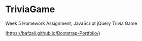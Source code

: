 # TriviaGame
Week 5 Homework Assignment, JavaScript jQuery Trivia Game

(https://bafzali.github.io/Bootstrap-Portfolio/)
